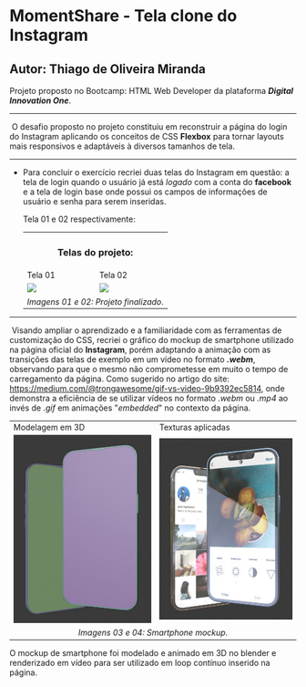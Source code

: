 # MomentShare - Tela clone do Instagram

## Autor: Thiago de Oliveira Miranda



Projeto proposto no Bootcamp: HTML Web Developer da plataforma ***Digital Innovation One***.

------

​		O desafio proposto no projeto constituiu em reconstruir a página do login do Instagram aplicando os conceitos de CSS **Flexbox** para tornar layouts mais responsivos e adaptáveis à diversos tamanhos de tela. 

------



* Para concluir o exercício recriei duas telas do Instagram em questão: a tela de login quando o usuário já está *logado* com a conta do **facebook** e a tela de login base onde possui os campos de informações de usuário e senha para serem inseridas.

  Tela 01 e 02 respectivamente:

  <table>
      <tr>
      	<td colspan="2" style="text-align:center;"><h3>Telas do projeto:</h3></td>
      </tr>
      <tr>
      	<td>Tela 01</td>
          <td>Tela 02</td>
      </tr>
      <tr>
      	<td><img src="./image/tela01.jpg" width="100%"/></td>
          <td><img src="./image/tela02.jpg" width="100%"/></td>
      </tr>
      <tr>
      	<td colspan="2" style="text-align:center;"><i>Imagens 01 e 02: Projeto finalizado</i>.</td>
      </tr>
  </table>

------

​		Visando ampliar o aprendizado e a familiaridade com as ferramentas de customização do CSS, recriei o gráfico do mockup de smartphone utilizado na página oficial do **Instagram**, porém adaptando a animação com as transições das telas de exemplo em um vídeo no formato ***.webm***, observando para que o mesmo não comprometesse em muito o tempo de carregamento da página.  Como sugerido no artigo do site: https://medium.com/@trongawesome/gif-vs-video-9b9392ec5814, onde demonstra a eficiência de se utilizar vídeos no formato *.webm* ou *.mp4* ao invés de *.gif* em animações "*embedded*" no contexto da página.

<table>
    <tr>
    	<td>Modelagem em 3D</td>
        <td>Texturas aplicadas</td>
    </tr>
    <tr>
    	<td><img src="./image/celular01.jpg" width="100%"/></td>
        <td><img src="./image/celular02.jpg" width="100%"/></td>
    </tr>
    <tr><td colspan="2" style=text-align:center;><i>Imagens 03 e 04: Smartphone mockup.</i></td></tr>
</table>

O mockup de smartphone foi modelado e animado em 3D no blender e renderizado em vídeo para ser utilizado em loop contínuo inserido na página.

